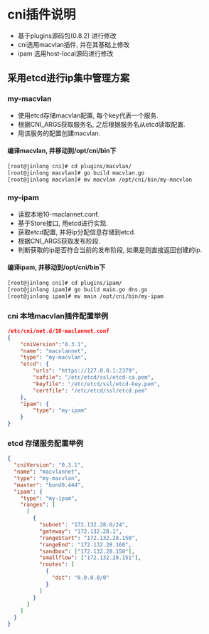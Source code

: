 # cni插件说明
* 基于plugins源码包(0.8.2) 进行修改
* cni选用macvlan插件, 并在其基础上修改
* ipam 选用host-local源码进行修改

## 采用etcd进行ip集中管理方案
### my-macvlan
* 使用etcd存储macvlan配置, 每个key代表一个服务.
* 根据CNI_ARGS获取服务名, 之后根据服务名从etcd读取配置.
* 用该服务的配置创建macvlan.

#### 编译macvlan, 并移动到/opt/cni/bin下
```bash
[root@jinlong cni]# cd plugins/macvlan/
[root@jinlong macvlan]# go build macvlan.go
[root@jinlong macvlan]# mv macvlan /opt/cni/bin/my-macvlan
```

### my-ipam
* 读取本地10-maclannet.conf.
* 基于Store接口, 用etcd进行实现.
* 获取etcd配置, 并将ip分配信息存储到etcd.
* 根据CNI_ARGS获取发布阶段.
* 判断获取的ip是否符合当前的发布阶段, 如果是则直接返回创建的ip.

#### 编译ipam, 并移动到/opt/cni/bin下
```bash
[root@jinlong cni]# cd plugins/ipam/
[root@jinlong ipam]# go build main.go dns.go
[root@jinlong ipam]# mv main /opt/cni/bin/my-ipam
```

### cni 本地macvlan插件配置举例
```json
/etc/cni/net.d/10-maclannet.conf
{
    "cniVersion":"0.3.1",
    "name": "macvlannet",
    "type": "my-macvlan",
    "etcd": {
        "urls": "https://127.0.0.1:2379",
        "cafile": "/etc/etcd/ssl/etcd-ca.pem",
        "keyfile": "/etc/etcd/ssl/etcd-key.pem",
        "certfile": "/etc/etcd/ssl/etcd.pem"
    },
    "ipam": {
        "type": "my-ipam"
    }
}
```

### etcd 存储服务配置举例
```json
{
  "cniVersion": "0.3.1",
  "name": "macvlannet",
  "type": "my-macvlan",
  "master": "bond0.444",
  "ipam": {
    "type": "my-ipam",
    "ranges": [
      [
        {
          "subnet": "172.132.28.0/24",
          "gateway": "172.132.28.1",
          "rangeStart": "172.132.28.150",
          "rangeEnd": "172.132.28.160",
          "sandbox": ["172.132.28.150"],
          "smallflow": ["172.132.28.151"],
          "routes": [
            {
              "dst": "0.0.0.0/0"
            }
          ]
        }
      ]
    ]
  }
}
```
